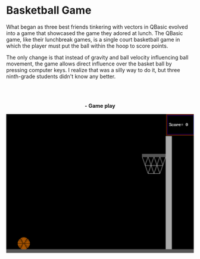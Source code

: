 # Basketball Game

What began as three best friends tinkering with vectors in QBasic evolved into a game that showcased the game they adored at lunch. The QBasic game, like their lunchbreak games, is a single court basketball game in which the player must put the ball within the hoop to score points.

The only change is that instead of gravity and ball velocity influencing ball movement, the game allows direct influence over the basket ball by pressing computer keys. I realize that was a silly way to do it, but three ninth-grade students didn't know any better.

</br></br>
<div align=center>
  <b>- Game play</b>

  ![](./game.png)
</div>